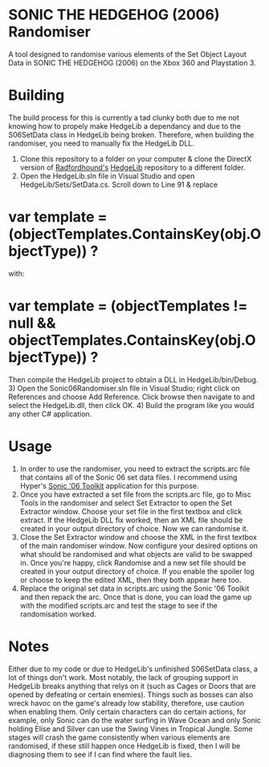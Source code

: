 # SONIC THE HEDGEHOG (2006) Randomiser
A tool designed to randomise various elements of the Set Object Layout Data in SONIC THE HEDGEHOG (2006) on the Xbox 360 and Playstation 3.

# Building
The build process for this is currently a tad clunky both due to me not knowing how to propely make HedgeLib a dependancy and due to the S06SetData class in HedgeLib being broken. Therefore, when building the randomiser, you need to manually fix the HedgeLib DLL.

1) Clone this repository to a folder on your computer & clone the DirectX version of [Radfordhound's](https://github.com/Radfordhound) [HedgeLib](https://github.com/Radfordhound/HedgeLib/tree/directX) repository to a different folder.
2) Open the HedgeLib.sln file in Visual Studio and open HedgeLib/Sets/SetData.cs. Scroll down to Line 91 & replace 
# var template = (objectTemplates.ContainsKey(obj.ObjectType)) ?
with:
# var template = (objectTemplates != null && objectTemplates.ContainsKey(obj.ObjectType)) ?
Then compile the HedgeLib project to obtain a DLL in HedgeLib/bin/Debug.
3) Open the Sonic06Randomiser.sln file in Visual Studio; right click on References and choose Add Reference. Click browse then navigate to and select the HedgeLib.dll, then click OK.
4) Build the program like you would any other C# application.

# Usage
1) In order to use the randomiser, you need to extract the scripts.arc file that contains all of the Sonic 06 set data files. I recommend using Hyper's [Sonic '06 Toolkit](https://gamebanana.com/tools/6576) application for this purpose.
2) Once you have extracted a set file from the scripts.arc file, go to Misc Tools in the randomiser and select Set Extractor to open the Set Extractor window. Choose your set file in the first textbox and click extract. If the HedgeLib DLL fix worked, then an XML file should be created in your output directory of choice. Now we can randomise it.
3) Close the Set Extractor window and choose the XML in the first textbox of the main randomiser window. Now configure your desired options on what should be randomised and what objects are valid to be swapped in. Once you're happy, click Randomise and a new set file should be created in your output directory of choice. If you enable the spoiler log or choose to keep the edited XML, then they both appear here too.
4) Replace the original set data in scripts.arc using the Sonic '06 Toolkit and then repack the arc. Once that is done, you can load the game up with the modified scripts.arc and test the stage to see if the randomisation worked.

# Notes
Either due to my code or due to HedgeLib's unfinished S06SetData class, a lot of things don't work. Most notably, the lack of grouping support in HedgeLib breaks anything that relys on it (such as Cages or Doors that are opened by defeating or certain enemies).
Things such as bosses can also wreck havoc on the game's already low stability, therefore, use caution when enabling them.
Only certain characters can do certain actions, for example, only Sonic can do the water surfing in Wave Ocean and only Sonic holding Elise and Silver can use the Swing Vines in Tropical Jungle.
Some stages will crash the game consistently when various elements are randomised, if these still happen once HedgeLib is fixed, then I will be diagnosing them to see if I can find where the fault lies.
